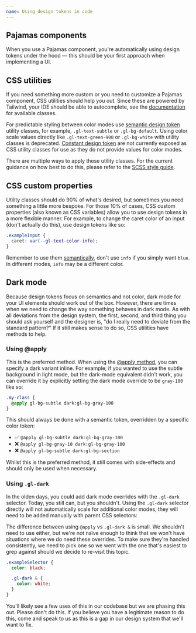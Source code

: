 ```yaml
---
name: Using design tokens in code
---
```


## Pajamas components

When you use a Pajamas component, you're automatically using design tokens under the hood — this should be your first approach when implementing a UI.

## CSS utilities

If you need something more custom or you need to customize a Pajamas component, CSS utilities should help you out. Since these are powered by Tailwind, your IDE should be able to autocomplete, see the [documentation](https://gitlab-org.gitlab.io/frontend/tailwind-documentation) for available classes.

For predictable styling between color modes use [semantic design token](/product-foundations/design-tokens#semantic-design-tokens) utility classes, for example, `.gl-text-subtle` or `.gl-bg-default`.
Using color scale values directly like `.gl-text-green-900` or `.gl-bg-white` with utility classes is deprecated. [Constant design token](/product-foundations/design-tokens#constant-design-tokens) are not currently exposed as CSS utility classes for use as they do not provide values for color modes.

There are multiple ways to apply these utility classes. For the current guidance on how best to do this, please refer to the [SCSS style guide](https://docs.gitlab.com/ee/development/fe_guide/style/scss.html#leveraging-tailwind-css-in-html-and-in-stylesheets).

## CSS custom properties

Utility classes should do 90% of what's desired, but sometimes you need something a little more bespoke. For those 10% of cases, CSS custom properties (also known as CSS variables) allow you to use design tokens in a more flexible manner. For example, to change the caret color of an input (don't actually do this), use design tokens like so:

```css
.exampleInput {
  caret: var(--gl-text-color-info);
}
```

Remember to use them [semantically](/product-foundations/design-tokens#semantic-design-tokens), don't use `info` if you simply want `blue`. In different modes, `info` may be a different color.

## Dark mode

Because design tokens focus on semantics and not color, dark mode for your UI elements should work out of the box. However, there are times when we need to change the way something behaves in dark mode. As with all deviations from the design system, the first, second, and third thing you should ask yourself and the designer is, "do I really need to deviate from the standard pattern?" If it still makes sense to do so, CSS utilities have methods to help.

### Using @apply

This is the preferred method.
When using the [@apply method](https://docs.gitlab.com/ee/development/fe_guide/style/scss.html#2-apply-utility-classes-in-component-classes-when-necessary), you can specify a dark variant inline.
For example; if you wanted to use the subtle background in light mode, but the dark-mode equivalent didn't work,
you can override it by explicitly setting the dark mode override to be `gray-100` like so:

```css
.my-class {
  @apply gl-bg-subtle dark:gl-bg-gray-100
}
```

This should always be done with a semantic token, overridden by a specific color token:

- ✅ `@apply gl-bg-subtle dark:gl-bg-gray-100`
- ❌ `@apply gl-bg-gray-10 dark:gl-bg-gray-100`
- ❌ `@apply gl-bg-subtle dark:gl-bg-section`

Whilst this is the preferred method, it still comes with side-effects and should only be used when necessary.

### Using `.gl-dark`

In the olden days, you could add dark mode overrides with the `.gl-dark` selector. Today, you still can, but you shouldn't. Using the `.gl-dark` selector directly will not automatically scale for additional color modes, they will need to be added manually with parent CSS selectors:

The difference between using `@apply` vs `.gl-dark &` is small. We shouldn't need to use either, but we're not naïve enough to think that we won't have situations where we do need these overrides. To make sure they're handled consistently, we need to pick one so we went with the one that's easiest to grep against should we decide to re-visit this topic.

```scss
.exampleSelector {
  color: black;

  .gl-dark & {
    color: white;
  }
}
```

You'll likely see a few uses of this in our codebase but we are phasing this out.
Please don't do this.
If you believe you have a legitimate reason to do this, come and speak to us as this is a gap in our design system that we'll want to fix.
